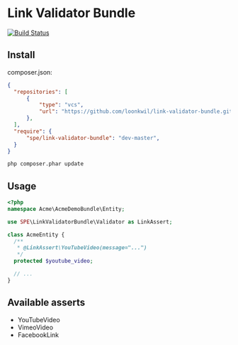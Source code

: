# Link Validator Bundle

[![Build Status](https://travis-ci.org/loonkwil/link-validator-bundle.png)](https://travis-ci.org/loonkwil/link-validator-bundle)

## Install

composer.json:
```json
{
  "repositories": [
      {
          "type": "vcs",
          "url": "https://github.com/loonkwil/link-validator-bundle.git"
      },
  ],
  "require": {
      "spe/link-validator-bundle": "dev-master",
  }
}
```

```bash
php composer.phar update
```

## Usage

```php
<?php
namespace Acme\AcmeDemoBundle\Entity;

use SPE\LinkValidatorBundle\Validator as LinkAssert;

class AcmeEntity {
  /**
   * @LinkAssert\YouTubeVideo(message="...")
   */
  protected $youtube_video;

  // ...
}
```

## Available asserts

 * YouTubeVideo
 * VimeoVideo
 * FacebookLink
